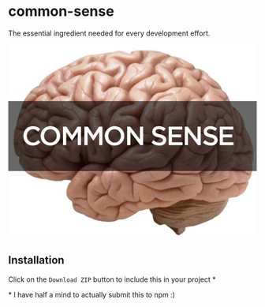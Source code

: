 # common-sense
The essential ingredient needed for every development effort.

![common sense](common-sense.jpg)

## Installation
Click on the `Download ZIP` button to include this in your project *

\* I have half a mind to actually submit this to npm :)
